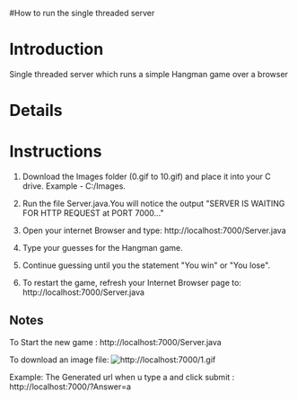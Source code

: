 #How to run the single threaded server

# Introduction #

Single threaded server which runs a simple Hangman game over a browser


# Details #

# Instructions #

1) Download the Images folder (0.gif to 10.gif) and place it into your C drive. Example - C:/Images.

2) Run the file Server.java.You will notice the output "SERVER IS WAITING FOR HTTP REQUEST at PORT 7000..."

3) Open your internet Browser and type: http://localhost:7000/Server.java

4) Type your guesses for the Hangman game.

5) Continue guessing until you the statement "You win" or "You lose".

6) To restart the game, refresh your Internet Browser page to: http://localhost:7000/Server.java


## Notes ##

To Start the new game :  http://localhost:7000/Server.java

To download an image file:  ![http://localhost:7000/1.gif](http://localhost:7000/1.gif)

Example: The Generated url when u type a and click submit : http://localhost:7000/?Answer=a